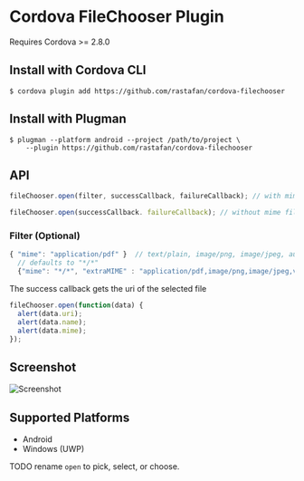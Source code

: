 # Cordova FileChooser Plugin

Requires Cordova >= 2.8.0

## Install with Cordova CLI
	$ cordova plugin add https://github.com/rastafan/cordova-filechooser

## Install with Plugman
	$ plugman --platform android --project /path/to/project \ 
		--plugin https://github.com/rastafan/cordova-filechooser

## API

```javascript
fileChooser.open(filter, successCallback, failureCallback); // with mime filter

fileChooser.open(successCallback. failureCallback); // without mime filter
```

### Filter (Optional)

```javascript
{ "mime": "application/pdf" }  // text/plain, image/png, image/jpeg, audio/wav etc
  // defaults to "*/*"
  {"mime": "*/*", "extraMIME" : "application/pdf,image/png,image/jpeg,video/mp4,video/mpg"}
```

The success callback gets the uri of the selected file

```javascript
fileChooser.open(function(data) {
  alert(data.uri);
  alert(data.name);
  alert(data.mime);
});
```

## Screenshot

![Screenshot](filechooser.png "Screenshot")

## Supported Platforms

- Android
- Windows (UWP)

TODO rename `open` to pick, select, or choose.
